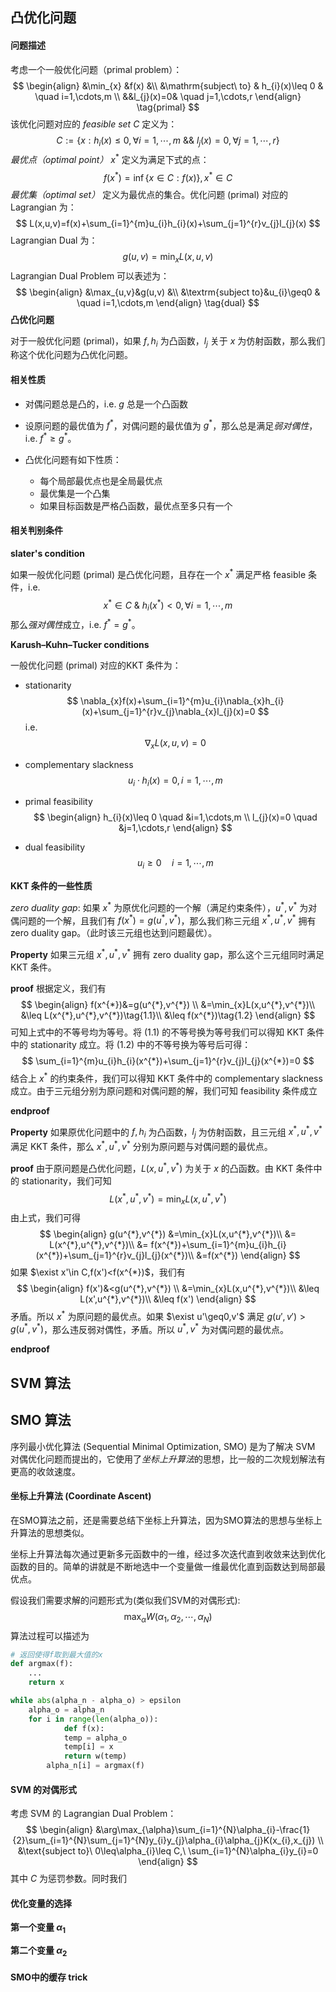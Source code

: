 ## 凸优化问题

#### 问题描述

考虑一个一般优化问题（primal problem）：
$$
\begin{align}
&\min_{x} &f(x) &\\
&\mathrm{subject\ to} & h_{i}(x)\leq 0 & \quad i=1,\cdots,m \\
&&l_{j}(x)=0& \quad j=1,\cdots,r
\end{align}
\tag{primal}
$$
该优化问题对应的 *feasible set* $C$ 定义为：
$$
C:=\{x:h_{i}(x)\leq 0,\forall i=1,\cdots,m\ \&\& \ l_{j}(x)=0,\forall j=1,\cdots,r\}
$$
*最优点（optimal point）* $x^{*}$ 定义为满足下式的点：
$$
f(x^{*})=\inf\{x\in C:f(x)\},x^{*}\in C
$$
*最优集（optimal set）* 定义为最优点的集合。优化问题 $\text{(primal)}$ 对应的 Lagrangian 为：
$$
L(x,u,v)=f(x)+\sum_{i=1}^{m}u_{i}h_{i}(x)+\sum_{j=1}^{r}v_{j}l_{j}(x)
$$
Lagrangian Dual 为：
$$
g(u,v)=\min_{x}L(x,u,v)
$$
Lagrangian Dual Problem 可以表述为：
$$
\begin{align}
&\max_{u,v}&g(u,v) &\\
&\textrm{subject to}&u_{i}\geq0 & \quad i=1,\cdots,m
\end{align}
\tag{dual}
$$
**凸优化问题**

对于一般优化问题 $\text{(primal)}$，如果 $f,h_{i}$ 为凸函数，$l_{j}$ 关于 $x$ 为仿射函数，那么我们称这个优化问题为凸优化问题。



#### 相关性质

- 对偶问题总是凸的，i.e. $g$ 总是一个凸函数
- 设原问题的最优值为 $f^{*}$，对偶问题的最优值为 $g^{*}$，那么总是满足*弱对偶性*，i.e. $f^{*}\geq g^{*}$。

- 凸优化问题有如下性质：
  - 每个局部最优点也是全局最优点
  - 最优集是一个凸集
  - 如果目标函数是严格凸函数，最优点至多只有一个

#### 相关判别条件

**slater's condition**

如果一般优化问题 $\text{(primal)}$ 是凸优化问题，且存在一个 $x^{*}$ 满足严格 feasible 条件，i.e. 
$$
x^{*}\in C\ \&\ h_{i}(x^{*})<0,\forall i=1,\cdots,m
$$
那么*强对偶性*成立，i.e. $f^{*}=g^{*}$。

**Karush–Kuhn–Tucker conditions**

一般优化问题 $\text{(primal)}$ 对应的KKT 条件为：

- stationarity
  $$
  \nabla_{x}f(x)+\sum_{i=1}^{m}u_{i}\nabla_{x}h_{i}(x)+\sum_{j=1}^{r}v_{j}\nabla_{x}l_{j}(x)=0
  $$
  i.e.
  $$
  \nabla_{x}L(x,u,v)=0
  $$

- complementary slackness
  $$
  u_{i}\cdot h_{i}(x)=0,i=1,\cdots,m
  $$

- primal feasibility
  $$
  \begin{align}
  h_{i}(x)\leq 0 \quad &i=1,\cdots,m \\
  l_{j}(x)=0 \quad &j=1,\cdots,r
  \end{align}
  $$

- dual feasibility
  $$
  u_{i}\geq 0 \quad i=1,\cdots,m
  $$

**KKT 条件的一些性质**

*zero duality gap*: 如果 $x^{*}$ 为原优化问题的一个解（满足约束条件），$u^{*},v^{*}$ 为对偶问题的一个解，且我们有 $f(x^{*})=g(u^{*},v^{*})$，那么我们称三元组 $x^{*},u^{*},v^{*}$ 拥有 zero duality gap。（此时该三元组也达到问题最优）。

**Property** 如果三元组 $x^{*},u^{*},v^{*}$ 拥有 zero duality gap，那么这个三元组同时满足 KKT 条件。

**proof** 根据定义，我们有
$$
\begin{align}
f(x^{*})&=g(u^{*},v^{*}) \\
				&=\min_{x}L(x,u^{*},v^{*})\\
				&\leq L(x^{*},u^{*},v^{*})\tag{1.1}\\
				&\leq f(x^{*})\tag{1.2}
\end{align}
$$
可知上式中的不等号均为等号。将 $(1.1)$ 的不等号换为等号我们可以得知 KKT 条件中的 stationarity 成立。将 $(1.2)$ 中的不等号换为等号后可得：
$$
\sum_{i=1}^{m}u_{i}h_{i}(x^{*})+\sum_{j=1}^{r}v_{j}l_{j}(x^{*})=0
$$
结合上 $x^{*}$ 的约束条件，我们可以得知 KKT 条件中的 complementary slackness 成立。由于三元组分别为原问题和对偶问题的解，我们可知 feasibility 条件成立

**endproof**

**Property** 如果原优化问题中的 $f,h_{i}$ 为凸函数，$l_{j}$ 为仿射函数，且三元组 $x^{*},u^{*},v^{*}$ 满足 KKT 条件，那么 $x^{*},u^{*},v^{*}$ 分别为原问题与对偶问题的最优点。

**proof** 由于原问题是凸优化问题，$L(x,u^{*},v^{*})$ 为关于 $x$ 的凸函数。由 KKT 条件中的 stationarity，我们可知
$$
L(x^{*},u^{*},v^{*})=\min_{x}L(x,u^{*},v^{*})
$$
由上式，我们可得
$$
\begin{align}
g(u^{*},v^{*}) &=\min_{x}L(x,u^{*},v^{*})\\
							 &= L(x^{*},u^{*},v^{*})\\
							 &= f(x^{*})+\sum_{i=1}^{m}u_{i}h_{i}(x^{*})+\sum_{j=1}^{r}v_{j}l_{j}(x^{*})\\
							 &=f(x^{*})
\end{align}
$$
如果 $\exist x'\in C,f(x')<f(x^{*})$，我们有
$$
\begin{align}
f(x')&<g(u^{*},v^{*}) \\
				&=\min_{x}L(x,u^{*},v^{*})\\
				&\leq L(x',u^{*},v^{*})\\
				&\leq f(x')
\end{align}
$$
矛盾。所以 $x^{*}$ 为原问题的最优点。如果 $\exist u'\geq0,v'$ 满足 $g(u',v')>g(u^{*},v^{*})$，那么违反弱对偶性，矛盾。所以 $u^{*},v^{*}$ 为对偶问题的最优点。

**endproof**

## SVM 算法

## SMO 算法

序列最小优化算法 (Sequential Minimal Optimization, SMO) 是为了解决 SVM 对偶优化问题而提出的，它使用了*坐标上升算法*的思想，比一般的二次规划解法有更高的收敛速度。

#### 坐标上升算法 (Coordinate Ascent)

在SMO算法之前，还是需要总结下坐标上升算法，因为SMO算法的思想与坐标上升算法的思想类似。

坐标上升算法每次通过更新多元函数中的一维，经过多次迭代直到收敛来达到优化函数的目的。简单的讲就是不断地选中一个变量做一维最优化直到函数达到局部最优点。

假设我们需要求解的问题形式为(类似我们SVM的对偶形式):
$$
\max_{\alpha}W(\alpha_{1},\alpha_{2},\cdots,\alpha_{N})
$$
算法过程可以描述为

```python
# 返回使得f取到最大值的x
def argmax(f):
    ...
    return x

while abs(alpha_n - alpha_o) > epsilon
    alpha_o = alpha_n
    for i in range(len(alpha_o)):
    		def f(x):
            temp = alpha_o
          	temp[i] = x
            return w(temp)
        alpha_n[i] = argmax(f)
```

#### SVM 的对偶形式

考虑 SVM 的 Lagrangian Dual Problem：
$$
\begin{align}
&\arg\max_{\alpha}\sum_{i=1}^{N}\alpha_{i}-\frac{1}{2}\sum_{i=1}^{N}\sum_{j=1}^{N}y_{i}y_{j}\alpha_{i}\alpha_{j}K(x_{i},x_{j}) \\
&\text{subject to}\ 0\leq\alpha_{i}\leq C,\ \sum_{i=1}^{N}\alpha_{i}y_{i}=0
\end{align}
$$
其中 $C$ 为惩罚参数。同时我们

#### 优化变量的选择

**第一个变量 $\alpha_{1}$**

**第二个变量 $\alpha_{2}$** 

#### SMO中的缓存 trick


